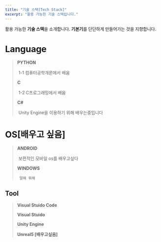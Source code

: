 ```yaml
---
title: "기술 스택[Tech Stack]"
excerpt: "활용 가능한 기술 스택입니다."
---
```


 활용 가능한 **기술 스택**을 소개합니다. **기본기**를 단단하게 만들어가는 것을 지향합니다.



# Language

> **PYTHON** 
>
> ​		1-1 컴퓨터공학개론에서 배움
>
> **C**
>
> ​		1-2 C프로그래밍에서 배움
>
> **C#**
>
> ​		Unity Engine을 이용하기 위해 배우는중입니다
>




# OS[배우고 싶음]

>**ANDROID**
>
>​		보편적인 모바일 os를 배우고싶다
>
>**WINDOWS**
>
>      말해 뭐해
>

## Tool


>**Visual Stuido Code**
>
>**Visual Stuido**
>
>**Unity Engine**
>
>**Unreal5 [배우고싶음]**

